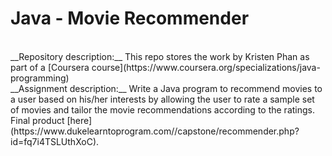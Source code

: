 # Java - Movie Recommender
<br/>
__Repository description:__
This repo stores the work by Kristen Phan as part of a [Coursera course](https://www.coursera.org/specializations/java-programming)
<br/>
__Assignment description:__
Write a Java program to recommend movies to a user based on his/her interests by allowing the user to rate a sample set of movies and tailor the movie recommendations according to the ratings. Final product [here](https://www.dukelearntoprogram.com//capstone/recommender.php?id=fq7i4TSLUthXoC).
<br/>

